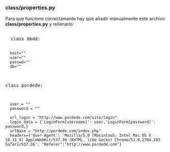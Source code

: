 <h3>class/properties.py</h3>
Para que funcione correctamente hay que añadir manualmente este archivo <b>class/properties.py</b> y rellenarlo:
<pre> 
  class bbdd:

      host=""
      user=""
      passwd=""
      db=""

  class pordede:

      user = ""
      password = ""

      url_login = "http://www.pordede.com/site/login"
      login_data = {'LoginForm[username]': user,'LoginForm[password]': password,}
      urlBase = "http://pordede.com/index.php"
      headers={'User-Agent': 'Mozilla/5.0 (Macintosh; Intel Mac OS X 10_11_4) AppleWebKit/537.36 (KHTML, like Gecko) Chrome/51.0.2704.103 Safari/537.36', "Referer":"http://www.pordede.com"}
</pre>    
    
